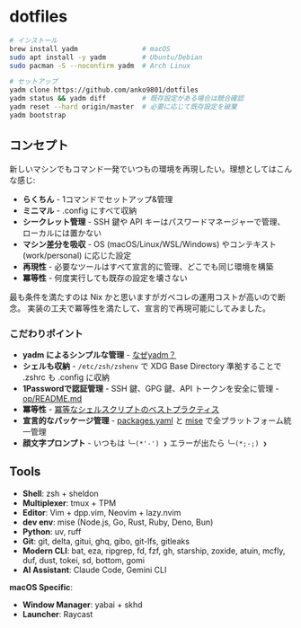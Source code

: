 # dotfiles

```bash
# インストール
brew install yadm                # macOS
sudo apt install -y yadm         # Ubuntu/Debian  
sudo pacman -S --noconfirm yadm  # Arch Linux

# セットアップ
yadm clone https://github.com/anko9801/dotfiles
yadm status && yadm diff         # 既存設定がある場合は競合確認
yadm reset --hard origin/master  # 必要に応じて既存設定を破棄
yadm bootstrap
```

## コンセプト

新しいマシンでもコマンド一発でいつもの環境を再現したい。理想としてはこんな感じ:

- **らくちん** - 1コマンドでセットアップ&管理
- **ミニマル** - .config にすべて収納
- **シークレット管理** - SSH 鍵や API キーはパスワードマネージャーで管理、ローカルには置かない
- **マシン差分を吸収** - OS (macOS/Linux/WSL/Windows) やコンテキスト (work/personal) に応じた設定
- **再現性** - 必要なツールはすべて宣言的に管理、どこでも同じ環境を構築
- **冪等性** - 何度実行しても既存の設定を壊さない

最も条件を満たすのは Nix かと思いますがガベコレの運用コストが高いので断念。
実装の工夫で冪等性を満たして、宣言的で再現可能にしてみました。


### こだわりポイント

- **yadm によるシンプルな管理** - [なぜyadm？](../.config/yadm/README.md)
- **シェルも収納** - `/etc/zsh/zshenv` で XDG Base Directory 準拠することで .zshrc も .config に収納
- **1Passwordで認証管理** - SSH 鍵、GPG 鍵、API トークンを安全に管理 - [op/README.md](../.config/op/README.md)
- **冪等性** - [冪等なシェルスクリプトのベストプラクティス](../.config/yadm/README.md)
- **宣言的なパッケージ管理** - [packages.yaml](../.config/packages.yaml) と [mise](../.config/mise/config.toml) で全プラットフォーム統一管理
- **顔文字プロンプト** - いつもは `╰─(*'-') ❯` エラーが出たら `╰─(*;-;) ❯`


## Tools

- **Shell**: zsh + sheldon
- **Multiplexer**: tmux + TPM
- **Editor**: Vim + dpp.vim, Neovim + lazy.nvim
- **dev env**: mise (Node.js, Go, Rust, Ruby, Deno, Bun)
- **Python**: uv, ruff
- **Git**: git, delta, gitui, ghq, gibo, git-lfs, gitleaks
- **Modern CLI**: bat, eza, ripgrep, fd, fzf, gh, starship, zoxide, atuin, mcfly, duf, dust, tokei, sd, bottom, gomi
- **AI Assistant**: Claude Code, Gemini CLI


**macOS Specific**:
- **Window Manager**: yabai + skhd
- **Launcher**: Raycast
